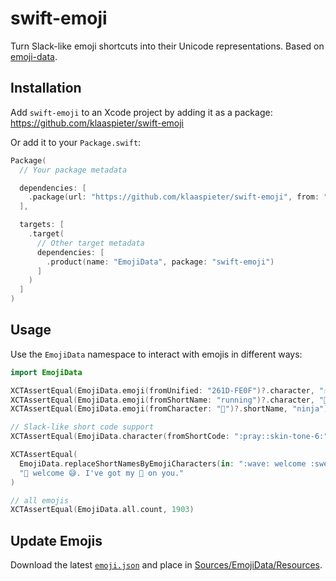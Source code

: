 #  swift-emoji

Turn Slack-like emoji shortcuts into their Unicode representations. Based on [emoji-data].

## Installation

Add `swift-emoji` to an Xcode project by adding it as a package: https://github.com/klaaspieter/swift-emoji

Or add it to your `Package.swift`:

```swift
Package(
  // Your package metadata

  dependencies: [
    .package(url: "https://github.com/klaaspieter/swift-emoji", from: "0.1.0")
  ],

  targets: [
    .target(
      // Other target metadata
      dependencies: [
        .product(name: "EmojiData", package: "swift-emoji")
      ]
    )
  ]
)
```

## Usage

Use the `EmojiData` namespace to interact with emojis in different ways:

```swift
import EmojiData

XCTAssertEqual(EmojiData.emoji(fromUnified: "261D-FE0F")?.character, "☝️")
XCTAssertEqual(EmojiData.emoji(fromShortName: "running")?.character, "🏃")
XCTAssertEqual(EmojiData.emoji(fromCharacter: "🥷")?.shortName, "ninja")

// Slack-like short code support
XCTAssertEqual(EmojiData.character(fromShortCode: ":pray::skin-tone-6:"), "🙏🏿")

XCTAssertEqual(
  EmojiData.replaceShortNamesByEmojiCharacters(in: ":wave: welcome :sweat_smile:. I've got my :eyes: on you."),
  "👋 welcome 😅. I've got my 👀 on you."
)

// all emojis
XCTAssertEqual(EmojiData.all.count, 1903)
```

## Update Emojis

Download the latest [`emoji.json`](https://raw.githubusercontent.com/iamcal/emoji-data/master/emoji.json) and place in [Sources/EmojiData/Resources](./Sources/EmojiData/Resources/).

[emoji-data]: https://github.com/iamcal/emoji-data
